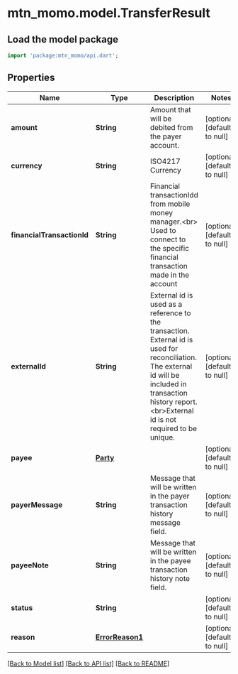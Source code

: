 # mtn_momo.model.TransferResult

## Load the model package
```dart
import 'package:mtn_momo/api.dart';
```

## Properties
Name | Type | Description | Notes
------------ | ------------- | ------------- | -------------
**amount** | **String** | Amount that will be debited from the payer account. | [optional] [default to null]
**currency** | **String** | ISO4217 Currency | [optional] [default to null]
**financialTransactionId** | **String** | Financial transactionIdd from mobile money manager.&lt;br&gt; Used to connect to the specific financial transaction made in the account | [optional] [default to null]
**externalId** | **String** | External id is used as a reference to the transaction. External id is used for reconciliation. The external id will be included in transaction history report. &lt;br&gt;External id is not required to be unique. | [optional] [default to null]
**payee** | [**Party**](Party.md) |  | [optional] [default to null]
**payerMessage** | **String** | Message that will be written in the payer transaction history message field. | [optional] [default to null]
**payeeNote** | **String** | Message that will be written in the payee transaction history note field. | [optional] [default to null]
**status** | **String** |  | [optional] [default to null]
**reason** | [**ErrorReason1**](ErrorReason1.md) |  | [optional] [default to null]

[[Back to Model list]](../README.md#documentation-for-models) [[Back to API list]](../README.md#documentation-for-api-endpoints) [[Back to README]](../README.md)

